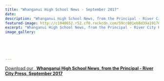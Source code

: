 ```yaml
---
title: "Whanganui High School News - September 2017"
date: 
description: "Whanganui High School News, from the Principal - River City Press, September 2017..."
featured-image: http://c1940652.r52.cf0.rackcdn.com/59cc801eb8d39a19170004b4/Website-crest-used-August-2017.jpg
excerpt: "Whanganui High School News, from the Principal - River City Press, September 2017."
image_gallery:
    
    
    
    
    
---
```


<p><a href="http://c1940652.r52.cf0.rackcdn.com/59cc16a8b8d39a1917000489/Rivercity-Press-Newsletter---September-2017.pdf">Download our&nbsp;<strong> &nbsp;Whanganui High School News, from the Principal - River City Press, September 2017</strong></a></p>

